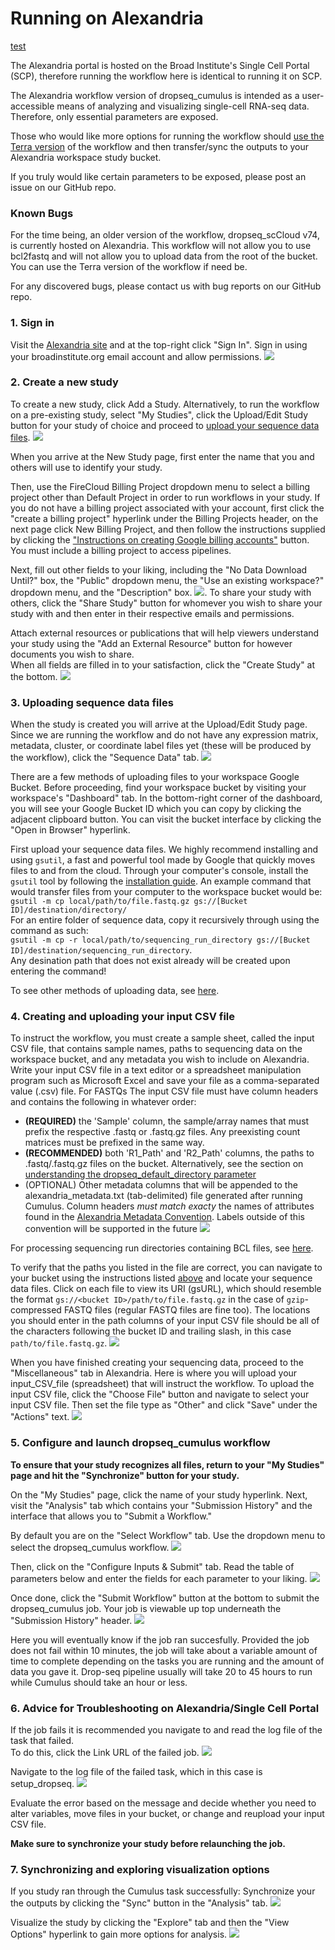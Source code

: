 # Running on Alexandria

[test](terra.html#creating-and-uploading-your-input-csv-file)

The Alexandria portal is hosted on the Broad Institute's Single Cell Portal (SCP), therefore running the workflow here is identical to running it on SCP.
  
The Alexandria workflow version of dropseq_cumulus is intended as a user-accessible means of analyzing and visualizing single-cell RNA-seq data. Therefore, only essential parameters are exposed.  
  
Those who would like more options for running the workflow should [use the Terra version](https://alexandria-scrna-data-library.readthedocs.io/en/latest/terra/) of the workflow and then transfer/sync the outputs to your Alexandria workspace study bucket.  
  
If you truly would like certain parameters to be exposed, please post an issue on our GitHub repo.

### Known Bugs

For the time being, an older version of the workflow, dropseq_scCloud v74, is currently hosted on Alexandria. This workflow will not allow you to use bcl2fastq and will not allow you to upload data from the root of the bucket. You can use the Terra version of the workflow if need be.

For any discovered bugs, please contact us with bug reports on our GitHub repo.

### 1. Sign in
Visit the [Alexandria site](https://singlecell.broadinstitute.org/single_cell?scpbr=the-alexandria-project) and at the top-right click "Sign In". Sign in using your broadinstitute.org email account and allow permissions. ![](imgs/alexandria/sign_in.png)
  
### 2. Create a new study
To create a new study, click Add a Study. Alternatively, to run the workflow on a pre-existing study, select "My Studies", click the Upload/Edit Study button for your study of choice and proceed to [upload your sequence data files](https://alexandria-scrna-data-library.readthedocs.io/en/latest/alexandria/#3-uploading-sequence-data-files). ![](imgs/alexandria/add_study.png)
  
When you arrive at the New Study page, first enter the name that you and others will use to identify your study.  
  
Then, use the FireCloud Billing Project dropdown menu to select a billing project other than Default Project in order to run workflows in your study. If you do not have a billing project associated with your account, first click the "create a billing project" hyperlink under the Billing Projects header, on the next page click New Billing Project, and then follow the instructions supplied by clicking the ["Instructions on creating Google billing accounts"](https://software.broadinstitute.org/firecloud/documentation/article?id=9762) button. You must include a billing project to access pipelines.  
  
Next, fill out other fields to your liking, including the "No Data Download Until?" box, the "Public" dropdown menu, the "Use an existing workspace?" dropdown menu, and the "Description" box. ![](imgs/alexandria/new_study1.png). 
To share your study with others, click the "Share Study" button for whomever you wish to share your study with and then enter in their respective emails and permissions.  
  
Attach external resources or publications that will help viewers understand your study using the "Add an External Resource" button for however documents you wish to share.  
When all fields are filled in to your satisfaction, click the "Create Study" at the bottom. ![](imgs/alexandria/new_study2.png)
  
### 3. Uploading sequence data files
When the study is created you will arrive at the Upload/Edit Study page. Since we are running the workflow and do not have any expression matrix, metadata, cluster, or coordinate label files yet (these will be produced by the workflow), click the "Sequence Data" tab. ![](imgs/alexandria/sequence_data1.png)
  
There are a few methods of uploading files to your workspace Google Bucket. Before proceeding, find your workspace bucket by visiting your workspace's "Dashboard" tab. In the bottom-right corner of the dashboard, you will see your Google Bucket ID which you can copy by clicking the adjacent clipboard button. You can visit the bucket interface by clicking the "Open in Browser" hyperlink.
 
First upload your sequence data files. We highly recommend installing and using `gsutil`, a fast and powerful tool made by Google that quickly moves files to and from the cloud. Through your computer's console, install the `gsutil` tool by following the [installation guide](https://cloud.google.com/storage/docs/gsutil_install). An example command that would transfer files from your computer to the workspace bucket would be:  
`gsutil -m cp local/path/to/file.fastq.gz gs://[Bucket ID]/destination/directory/`  
For an entire folder of sequence data, copy it recursively through using the command as such:  
`gsutil -m cp -r local/path/to/sequencing_run_directory gs://[Bucket ID]/destination/sequencing_run_directory`.   
Any desination path that does not exist already will be created upon entering the command!
  
To see other methods of uploading data, see [here](https://alexandria-scrna-data-library.readthedocs.io/en/latest/data_upload/).  

### 4. Creating and uploading your input CSV file
  
To instruct the workflow, you must create a sample sheet, called the input CSV file, that contains sample names, paths to sequencing data on the workspace bucket, and any metadata you wish to include on Alexandria. Write your input CSV file in a text editor or a spreadsheet manipulation program such as Microsoft Excel and save your file as a comma-separated value (.csv) file. For FASTQs The input CSV file must have column headers and contains the following in whatever order:

* **(REQUIRED)** the 'Sample' column, the sample/array names that must prefix the respective .fastq or .fastq.gz files. Any preexisting count matrices must be prefixed in the same way.
* **(RECOMMENDED)** both 'R1_Path' and 'R2_Path' columns, the paths to .fastq/.fastq.gz files on the bucket. Alternatively, see the section on [understanding the dropseq_default_directory parameter](https://alexandria-scrna-data-library.readthedocs.io/en/latest/dropseq_cumulus/#Unde)  
* (OPTIONAL) Other metadata columns that will be appended to the alexandria_metadata.txt (tab-delimited) file generated after running Cumulus. Column headers _must match exacty_ the names of attributes found in the [Alexandria Metadata Convention](https://alexandria-scrna-data-library.readthedocs.io/en/latest/metadata/#the-alexandria-metadata-convention). Labels outside of this convention will be supported in the future ![](imgs/csv.png)
  
For processing sequencing run directories containing BCL files, see [here](https://alexandria-scrna-data-library.readthedocs.io/en/latest/dropseq_cumulus/#formatting-your-input_csv_file-for-bcl2fastq).
  
To verify that the paths you listed in the file are correct, you can navigate to your bucket using the instructions listed [above](https://alexandria-scrna-data-library.readthedocs.io/en/latest/alexandria/#3-add-your-sequence-data-and-input-csv-file) and locate your sequence data files. Click on each file to view its URI (gsURL), which should resemble the format `gs://<bucket ID>/path/to/file.fastq.gz` in the case of `gzip`-compressed FASTQ files (regular FASTQ files are fine too). The locations you should enter in the path columns of your input CSV file should be all of the characters following the bucket ID and trailing slash, in this case `path/to/file.fastq.gz`. ![](imgs/scp/bucket2.png)
  
When you have finished creating your sequencing data, proceed to the "Miscellaneous" tab in Alexandria. Here is where you will upload your input_CSV_file (spreadsheet) that will instruct the workflow. 
To upload the input CSV file, click the "Choose File" button and navigate to select your input CSV file. Then set the file type as "Other" and click "Save" under the "Actions" text. ![](imgs/alexandria/miscellaneous.png)
  
### 5. Configure and launch dropseq_cumulus workflow
**To ensure that your study recognizes all files, return to your "My Studies" page and hit the "Synchronize" button for your study.**
  
On the "My Studies" page, click the name of your study hyperlink. Next, visit the "Analysis" tab which contains your "Submission History" and the interface that allows you to "Submit a Workflow."  

By default you are on the "Select Workflow" tab. Use the dropdown menu to select the dropseq_cumulus workflow.
![](imgs/alexandria/analysis.png)

Then, click on the "Configure Inputs & Submit" tab. Read the table of parameters below and enter the fields for each parameter to your liking. ![](imgs/alexandria/configuration.png)
  
Once done, click the "Submit Workflow" button at the bottom to submit the dropseq_cumulus job. Your job is viewable up top underneath the "Submission History" header. ![](imgs/alexandria/submission_history.png)

Here you will eventually know if the job ran succesfully. Provided the job does not fail within 10 minutes, the job will take about a variable amount of time to complete depending on the tasks you are running and the amount of data you gave it. Drop-seq pipeline usually will take 20 to 45 hours to run while Cumulus should take an hour or less.

### 6. Advice for Troubleshooting on Alexandria/Single Cell Portal
If the job fails it is recommended you navigate to and read the log file of the task that failed.  
To do this, click the Link URL of the failed job. ![](imgs/alexandria/troubleshooting.png)
  
Navigate to the log file of the failed task, which in this case is setup_dropseq. ![](imgs/scp/fail2.png)

Evaluate the error based on the message and decide whether you need to alter variables, move files in your bucket, or change and reupload your input CSV file. 

**Make sure to synchronize your study before relaunching the job.**

### 7. Synchronizing and exploring visualization options
If you study ran through the Cumulus task successfully: 
Synchronize your the outputs by clicking the "Sync" button in the "Analysis" tab. 
![](imgs/alexandria/sync_outputs.png)
  
Visualize the study by clicking the "Explore" tab and then the "View Options" hyperlink to gain more options for analysis. ![](imgs/alexandria/visualization.png)